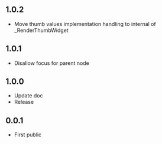 ## 1.0.2

* Move thumb values implementation handling to internal of _RenderThumbWidget
 
## 1.0.1

* Disallow focus for parent node
 
## 1.0.0

* Update doc
* Release
 
## 0.0.1

* First public
